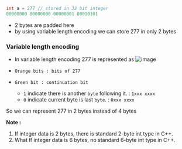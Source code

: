 ```c++
int a = 277 // stored in 32 bit integer
00000000 00000000 00000001 00010101
```
- 2 bytes are padded here
- by using variable length encoding we can store 277 in only 2 bytes

### Variable length encoding 
- In variable length encoding 277 is represented as
![image](https://github.com/Sat30/data_encoding_for_db/assets/101095981/f1769c9e-5b1f-456e-8f2b-c0a2ac0369b5)

- `Orange bits : bits of 277`  
- `Green bit : continuation bit` 
	- `1` indicate there is another `byte` following it. : `1xxx xxxx`
	- `0` indicate current byte is last `byte`. :  `0xxx xxxx`

So we can represent 277 in 2 bytes instead of 4 bytes

**Note :**
1. If integer data is 2 bytes, there is standard 2-byte int type in C++.
2. What If integer data is 6 bytes, no standard 6-byte int type in C++.
